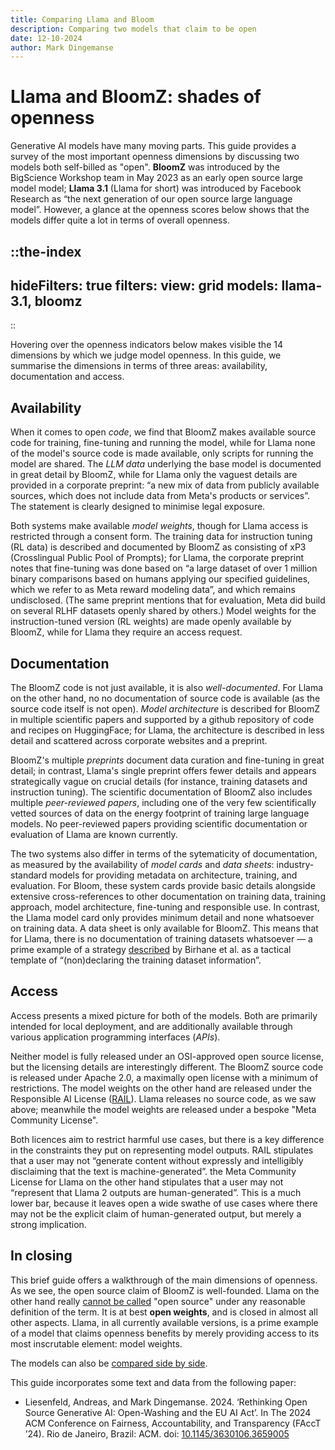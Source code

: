 ```yaml
---
title: Comparing Llama and Bloom
description: Comparing two models that claim to be open
date: 12-10-2024
author: Mark Dingemanse
---
```

# Llama and BloomZ: shades of openness
<author :author="author"></author>
<date :date="date"></date>

Generative AI models have many moving parts. This guide provides a survey of the most important openness dimensions by discussing two models both self-billed as "open". **BloomZ** was introduced by the BigScience Workshop team in May 2023 as an early open source large model model; **Llama 3.1** (Llama for short) was introduced by Facebook Research as “the next generation of our open source large language model”. However, a glance at the openness scores below shows that the models differ quite a lot in terms of overall openness.

::the-index
---
hideFilters: true
filters: 
  view: grid
  models: llama-3.1, bloomz
---
::


Hovering over the openness indicators below makes visible the 14 dimensions by which we judge model openness. In this guide, we summarise the dimensions in terms of three areas: availability, documentation and access.

## Availability
When it comes to open _code_, we find that BloomZ makes available source code for training, fine-tuning and running the model, while for Llama none of the model's source code is made available, only scripts for running the model are shared. The _LLM data_ underlying the base model is documented in great detail by BloomZ, while for Llama only the vaguest details are provided in a corporate preprint: “a new mix of data from publicly available sources, which does not include data from Meta's products or services”. The statement is clearly designed to minimise legal exposure. 

Both systems make available _model weights_, though for Llama access is restricted through a consent form. The training data for instruction tuning (RL data) is described and documented by BloomZ as consisting of xP3 (Crosslingual Public Pool of Prompts); for Llama, the corporate preprint notes that fine-tuning was done based on “a large dataset of over 1 million binary comparisons based on humans applying our specified guidelines, which we refer to as Meta reward modeling data”, and which remains undisclosed. (The same preprint mentions that for evaluation, Meta did build on several RLHF datasets openly shared by others.) Model weights for the instruction-tuned version (RL weights) are made openly available by BloomZ, while for Llama they require an access request.

## Documentation
The BloomZ code is not just available, it is also _well-documented_. For Llama on the other hand, no no documentation of source code is available (as the source code itself is not open). _Model architecture_ is described for BloomZ in multiple scientific papers and supported by a github repository of code and recipes on HuggingFace; for Llama, the architecture is described in less detail and scattered across corporate websites and a preprint.

BloomZ's multiple _preprints_ document data curation and fine-tuning in great detail; in contrast, Llama's single preprint offers fewer details and appears strategically vague on crucial details (for instance, training datasets and instruction tuning). The scientific documentation of BloomZ also includes multiple _peer-reviewed papers_, including one of the very few scientifically vetted sources of data on the energy footprint of training large language models. No peer-reviewed papers providing scientific documentation or evaluation of Llama are known currently.

The two systems also differ in terms of the sytematicity of documentation, as measured by the availability of  _model cards_ and _data sheets_: industry-standard models for providing metadata on architecture, training, and evaluation. For Bloom, these system cards provide basic details alongside extensive cross-references to other documentation on training data, training approach, model architecture, fine-tuning and responsible use. In contrast, the Llama model card only provides minimum detail and none whatsoever on training data. A data sheet is only available for BloomZ. This means that for Llama, there is no documentation of training datasets whatsoever — a prime example of a strategy [described](https://arxiv.org/abs/2311.03449) by Birhane et al. as a tactical template of “(non)declaring the training dataset information”.

## Access
Access presents a mixed picture for both of the models. Both are  primarily intended for local deployment, and are additionally available through various application programming interfaces (_APIs_). 

Neither model is fully released under an OSI-approved open source license, but the licensing details are interestingly different. The BloomZ source code is released under Apache 2.0, a maximally open license with a minimum of restrictions. The model weights on the other hand are released under the Responsible AI License ([RAIL](https://www.licenses.ai/)). Llama releases no source code, as we saw above; meanwhile the model weights are released under a bespoke "Meta Community License".

Both licences aim to restrict harmful use cases, but there is a key difference in the constraints they put on representing model outputs. RAIL stipulates that a user may not “generate content without expressly and intelligibly disclaiming that the text is machine-generated”. the Meta Community License for Llama on the other hand stipulates that a user may not “represent that Llama 2 outputs are human-generated”. This is a much lower bar, because it leaves open a wide swathe of use cases where there may not be the explicit claim of human-generated output, but merely a strong implication. 

## In closing
This brief guide offers a walkthrough of the main dimensions of openness. As we see, the open source claim of BloomZ is well-founded. Llama on the other hand really [cannot be called](https://spectrum.ieee.org/open-source-llm-not-open) "open source" under any reasonable definition of the term. It is at best **open weights**, and is closed in almost all other aspects. Llama, in all currently available versions, is a prime example of a model that claims openness benefits by merely providing access to its most inscrutable element: model weights. 

The models can also be [compared side by side](https://www.osai-index.eu/compare?models=bloomz,llama-3.1).

This guide incorporates some text and data from the following paper:

* Liesenfeld, Andreas, and Mark Dingemanse. 2024. ‘Rethinking Open Source Generative AI: Open-Washing and the EU AI Act’. In The 2024 ACM Conference on Fairness, Accountability, and Transparency (FAccT ’24). Rio de Janeiro, Brazil: ACM. doi: [10.1145/3630106.3659005](https://dl.acm.org/doi/10.1145/3630106.3659005)
